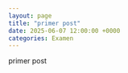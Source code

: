 ```yaml
---
layout: page
title: "primer post"
date: 2025-06-07 12:00:00 +0000
categories: Examen
---
```

primer post